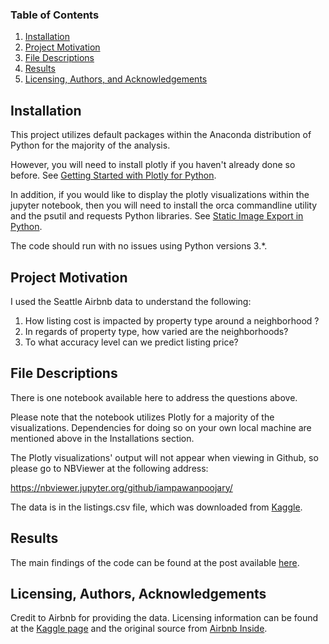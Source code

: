 
### Table of Contents

1. [Installation](#installation)
2. [Project Motivation](#motivation)
3. [File Descriptions](#files)
4. [Results](#results)
5. [Licensing, Authors, and Acknowledgements](#licensing)

## Installation <a name="installation"></a>

This project utilizes default packages within the Anaconda distribution of Python for the majority of the analysis. 

However, you will need to install plotly if you haven't already done so before. See [Getting Started with Plotly for Python](https://plot.ly/python/getting-started/).

In addition, if you would like to display the plotly visualizations within the jupyter notebook, then you will need to install the orca commandline utility and the psutil and requests Python libraries. See [Static Image Export in Python](https://plot.ly/python/static-image-export/).

The code should run with no issues using Python versions 3.*.


## Project Motivation<a name="motivation"></a>

I used the Seattle Airbnb data to understand the following:

1. How listing cost is impacted by property type around a neighborhood ?
2. In regards of property type, how varied are the neighborhoods?
3. To what accuracy level can we predict listing price?


## File Descriptions <a name="files"></a>

There is one notebook available here to address the questions above.

Please note that the notebook utilizes Plotly for a majority of the visualizations. Dependencies for doing so on your own local machine are mentioned above in the Installations section. 

The Plotly visualizations' output will not appear when viewing in Github, so please go to NBViewer at the following address:

https://nbviewer.jupyter.org/github/iampawanpoojary/

The data is in the listings.csv file, which was downloaded from [Kaggle](https://www.kaggle.com/airbnb/seattle).

## Results<a name="results"></a>

The main findings of the code can be found at the post available [here](https://medium.com/).

## Licensing, Authors, Acknowledgements<a name="licensing"></a>
Credit to Airbnb for providing the data. Licensing information can be found at the [Kaggle page](https://www.kaggle.com/airbnb/seattle) and the original source from [Airbnb Inside](http://insideairbnb.com/get-the-data.html).
